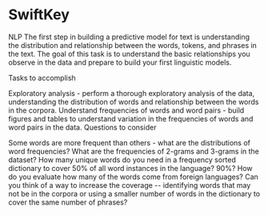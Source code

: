 # SwiftKey
NLP
The first step in building a predictive model for text is understanding the distribution and relationship between the words, tokens, and phrases in the text. The goal of this task is to understand the basic relationships you observe in the data and prepare to build your first linguistic models.

Tasks to accomplish

Exploratory analysis - perform a thorough exploratory analysis of the data, understanding the distribution of words and relationship between the words in the corpora.
Understand frequencies of words and word pairs - build figures and tables to understand variation in the frequencies of words and word pairs in the data.
Questions to consider

Some words are more frequent than others - what are the distributions of word frequencies?
What are the frequencies of 2-grams and 3-grams in the dataset?
How many unique words do you need in a frequency sorted dictionary to cover 50% of all word instances in the language? 90%?
How do you evaluate how many of the words come from foreign languages?
Can you think of a way to increase the coverage -- identifying words that may not be in the corpora or using a smaller number of words in the dictionary to cover the same number of phrases?
